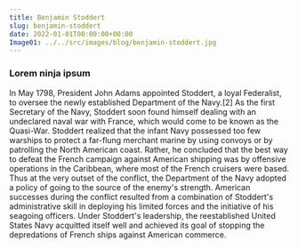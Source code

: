 ```yaml
---
title: Benjamin Stoddert
slug: benjamin-stoddert
date: 2022-01-01T00:00:00+00:00
Image01: ../../src/images/blog/benjamin-stoddert.jpg
---
```


### Lorem ninja ipsum 
In May 1798, President John Adams appointed Stoddert, a loyal Federalist, to oversee the newly established Department of the Navy.[2] As the first Secretary of the Navy, Stoddert soon found himself dealing with an undeclared naval war with France, which would come to be known as the Quasi-War. Stoddert realized that the infant Navy possessed too few warships to protect a far-flung merchant marine by using convoys or by patrolling the North American coast. Rather, he concluded that the best way to defeat the French campaign against American shipping was by offensive operations in the Caribbean, where most of the French cruisers were based. Thus at the very outset of the conflict, the Department of the Navy adopted a policy of going to the source of the enemy's strength. American successes during the conflict resulted from a combination of Stoddert's administrative skill in deploying his limited forces and the initiative of his seagoing officers. Under Stoddert's leadership, the reestablished United States Navy acquitted itself well and achieved its goal of stopping the depredations of French ships against American commerce.
